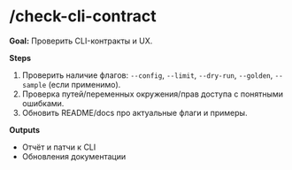 # /check-cli-contract

**Goal:** Проверить CLI-контракты и UX.

**Steps**

1) Проверить наличие флагов: `--config`, `--limit`, `--dry-run`, `--golden`, `--sample` (если применимо).
2) Проверка путей/переменных окружения/прав доступа с понятными ошибками.
3) Обновить README/docs про актуальные флаги и примеры.


**Outputs**

- Отчёт и патчи к CLI
- Обновления документации
